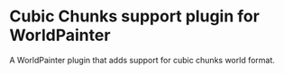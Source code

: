 # Cubic Chunks support plugin for WorldPainter

A WorldPainter plugin that adds support for cubic chunks world format.
